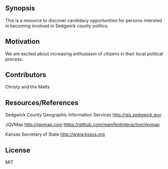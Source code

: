 ## Synopsis

This is a resource to discover candidacy opportunities for persons intersted in becoming involved in Sedgwick county politics.


## Motivation

We are excited about increasing enthusiasm of citizens in their local political process.


## Contributors

Christy and the Matts

## Resources/References
Sedgwick County Geographic Information Services
http://gis.sedgwick.gov

JQVMap
http://jqvmap.com
https://github.com/manifestinteractive/jqvmap

Kansas Secretary of State
http://www.kssos.org


## License

MIT
